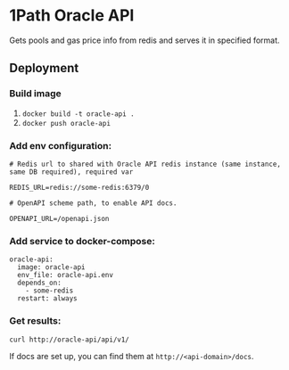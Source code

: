 # 1Path Oracle API

Gets pools and gas price info from redis and serves it in specified format.

## Deployment

### Build image

1. `docker build -t oracle-api .`
2. `docker push oracle-api`

### Add env configuration:

```
# Redis url to shared with Oracle API redis instance (same instance, same DB required), required var

REDIS_URL=redis://some-redis:6379/0

# OpenAPI scheme path, to enable API docs.

OPENAPI_URL=/openapi.json
```

### Add service to docker-compose:

```
oracle-api:
  image: oracle-api
  env_file: oracle-api.env
  depends_on:
    - some-redis
  restart: always
```

### Get results:

```
curl http://oracle-api/api/v1/
```

If docs are set up, you can find them at `http://<api-domain>/docs`.
